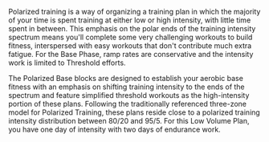 Polarized training is a way of organizing a training plan in which the majority of your time is spent training at either low or high intensity, with little time spent in between. This emphasis on the polar ends of the training intensity spectrum means you'll complete some very challenging workouts to build fitness, interspersed with easy workouts that don't contribute much extra fatigue. For the Base Phase, ramp rates are conservative and the intensity work is limited to Threshold efforts.

The Polarized Base blocks are designed to establish your aerobic base fitness with an emphasis on shifting training intensity to the ends of the spectrum and feature simplified threshold workouts as the high-intensity portion of these plans. Following the traditionally referenced three-zone model for Polarized Training, these plans reside close to a polarized training intensity distribution between 80/20 and 95/5. For this Low Volume Plan, you have one day of intensity with two days of endurance work.
